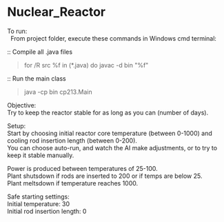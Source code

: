 # Nuclear_Reactor

To run:  
&nbsp;&nbsp;From project folder, execute these commands in Windows cmd terminal:

  :: Compile all .java files
  > for /R src %f in (*.java) do javac -d bin "%f"

  :: Run the main class
  > java -cp bin cp213.Main

Objective:  
  Try to keep the reactor stable for as long as you can (number of days).

Setup:  
  Start by choosing initial reactor core temperature (between 0-1000) and cooling rod insertion length (between 0-200).   
  You can choose auto-run, and watch the AI make adjustments, or to try to keep it stable manually.

  Power is produced between temperatures of 25-100.  
  Plant shutsdown if rods are inserted to 200 or if temps are below 25.  
  Plant meltsdown if temperature reaches 1000.

  Safe starting settings:  
    Initial temperature: 30  
    Initial rod insertion length: 0

